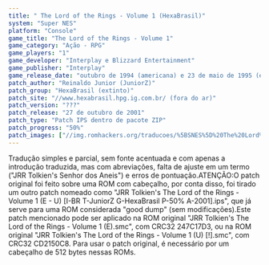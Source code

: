 ```yaml
---
title: " The Lord of the Rings - Volume 1 (HexaBrasil)"
system: "Super NES"
platform: "Console"
game_title: "The Lord of the Rings - Volume 1"
game_category: "Ação - RPG"
game_players: "1"
game_developer: "Interplay e Blizzard Entertainment"
game_publisher: "Interplay"
game_release_date: "outubro de 1994 (americana) e 23 de maio de 1995 (européia)"
patch_author: "Reinaldo Junior (JuniorZ)"
patch_group: "HexaBrasil (extinto)"
patch_site: "//www.hexabrasil.hpg.ig.com.br/ (fora do ar)"
patch_version: "???"
patch_release: "27 de outubro de 2001"
patch_type: "Patch IPS dentro de pacote ZIP"
patch_progress: "50%"
patch_images: ["//img.romhackers.org/traducoes/%5BSNES%5D%20The%20Lord%20of%20the%20Rings%20-%20Volume%201%20-%201.png","//img.romhackers.org/traducoes/%5BSNES%5D%20The%20Lord%20of%20the%20Rings%20-%20Volume%201%20-%20HexaBrasil%20-%202.png","//img.romhackers.org/traducoes/%5BSNES%5D%20The%20Lord%20of%20the%20Rings%20-%20Volume%201%20-%20HexaBrasil%20-%203.png"]
---
```

Tradução simples e parcial, sem fonte acentuada e com apenas a introdução traduzida, mas com abreviações, falta de ajuste em um termo ("JRR Tolkien's Senhor dos Aneis") e erros de pontuação.ATENÇÃO:O patch original foi feito sobre uma ROM com cabeçalho, por conta disso, foi tirado um outro patch nomeado como "JRR Tolkien's The Lord of the Rings - Volume 1 (E - U) [I-BR T-JuniorZ G-HexaBrasil P-50% A-2001].ips", que já serve para uma ROM considerada "good dump" (sem modificações).Este patch mencionado pode ser aplicado na ROM original "JRR Tolkien's The Lord of the Rings - Volume 1 (E).smc", com CRC32 247C17D3, ou na ROM original "JRR Tolkien's The Lord of the Rings - Volume 1 (U) [!].smc", com CRC32 CD2150C8. Para usar o patch original, é necessário por um cabeçalho de 512 bytes nessas ROMs.